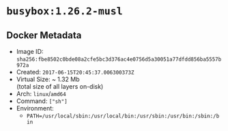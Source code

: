 # `busybox:1.26.2-musl`

## Docker Metadata

- Image ID: `sha256:fbe8502c0bde08a2cfe5bc3d376ac4e0756d5a30051a77dfdd856ba5557b972a`
- Created: `2017-06-15T20:45:37.006300373Z`
- Virtual Size: ~ 1.32 Mb  
  (total size of all layers on-disk)
- Arch: `linux`/`amd64`
- Command: `["sh"]`
- Environment:
  - `PATH=/usr/local/sbin:/usr/local/bin:/usr/sbin:/usr/bin:/sbin:/bin`
